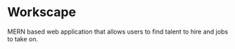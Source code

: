 # Workscape
MERN based web application that allows users to find talent to hire and jobs to take on.
